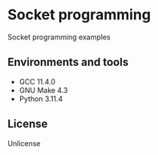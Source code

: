 # Socket programming

Socket programming examples

## Environments and tools

- GCC 11.4.0
- GNU Make 4.3
- Python 3.11.4

## License

Unlicense
